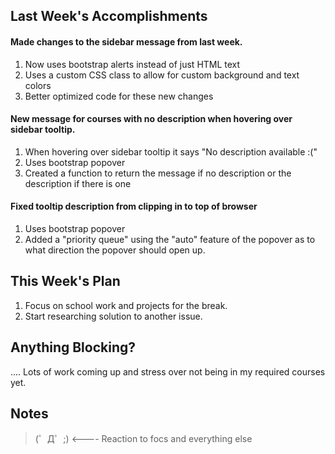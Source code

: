## Last Week's Accomplishments

#### Made changes to the sidebar message from last week.
1. Now uses bootstrap alerts instead of just HTML text
2. Uses a custom CSS class to allow for custom background and text colors
3. Better optimized code for these new changes

#### New message for courses with no description when hovering over sidebar tooltip.
1. When hovering over sidebar tooltip it says "No description available :("
2. Uses bootstrap popover
3. Created a function to return the message if no description or the description if there is one

#### Fixed tooltip description from clipping in to top of browser
1. Uses bootstrap popover
2. Added a "priority queue" using the "auto" feature of the popover as to what direction the popover should open up.

## This Week's Plan

1. Focus on school work and projects for the break.
2. Start researching solution to another issue.

## Anything Blocking?

.... Lots of work coming up and stress over not being in my required courses yet.

## Notes

> (゜Д゜;) <---- Reaction to focs and everything else
